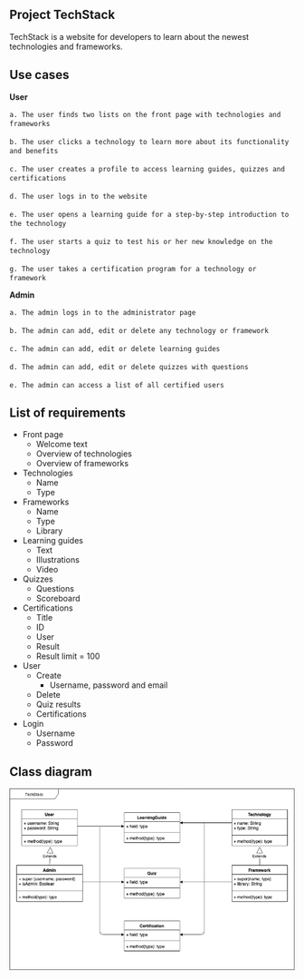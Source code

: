 ## Project TechStack

TechStack is a website for developers to learn about the newest technologies and frameworks.

## Use cases

**User**

    a. The user finds two lists on the front page with technologies and frameworks
    
    b. The user clicks a technology to learn more about its functionality and benefits
    
    c. The user creates a profile to access learning guides, quizzes and certifications
    
    d. The user logs in to the website
    
    e. The user opens a learning guide for a step-by-step introduction to the technology
    
    f. The user starts a quiz to test his or her new knowledge on the technology
    
    g. The user takes a certification program for a technology or framework
    
**Admin**

    a. The admin logs in to the administrator page
    
    b. The admin can add, edit or delete any technology or framework
    
    c. The admin can add, edit or delete learning guides
    
    d. The admin can add, edit or delete quizzes with questions
    
    e. The admin can access a list of all certified users

## List of requirements

- Front page
    - Welcome text
    - Overview of technologies
    - Overview of frameworks
- Technologies
    - Name
    - Type
- Frameworks
    - Name
    - Type
    - Library
- Learning guides
    - Text
    - Illustrations
    - Video
- Quizzes
    - Questions
    - Scoreboard
- Certifications
    - Title
    - ID
    - User
    - Result
    - Result limit = 100
- User
    - Create
        - Username, password and email
    - Delete
    - Quiz results
    - Certifications
- Login
    - Username
    - Password
    
## Class diagram

![Alt text](assets/techstack_uml.png?raw=true "TechStack UML Class Diagram")


